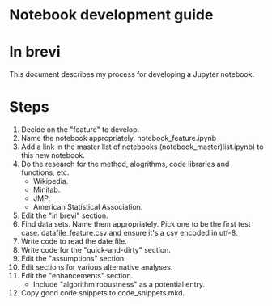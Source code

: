# Notebook development guide

# In brevi #

This document describes my process for developing a Jupyter notebook.

# Steps #

1. Decide on the "feature" to develop.
2. Name the notebook appropriately. notebook_feature.ipynb
3. Add a link in the master list of notebooks (notebook_master)list.ipynb) to this new notebook.
4. Do the research for the method, alogrithms, code libraries and functions, etc.
    - Wikipedia.
    - Minitab.
    - JMP.
    - American Statistical Association.
5. Edit the "in brevi" section.
6. Find data sets. Name them appropriately. Pick one to be the first test case. datafile_feature.csv and ensure it's a csv encoded in utf-8.
7. Write code to read the date file.
8. Write code for the "quick-and-dirty" section.
9. Edit the "assumptions" section.
10. Edit sections for various alternative analyses.
11. Edit the "enhancements" section.
    - Include "algorithm robustness" as a potential entry.
12. Copy good code snippets to code_snippets.mkd.

